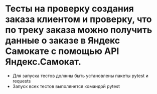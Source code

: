 ﻿# Тесты на проверку создания заказа клиентом и проверку, что по треку заказа можно получить данные о заказе в Яндекс Самокате с помощью API Яндекс.Самокат.
- Для запуска тестов должны быть установлены пакеты pytest и requests
- Запуск всех тестов выполянется командой pytest